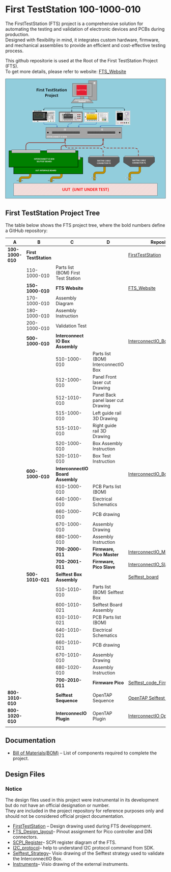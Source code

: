 # First TestStation  100-1000-010

The FirstTestStation (FTS) project is a comprehensive solution for automating the testing and validation of electronic devices and PCBs during production.<br>
Designed with flexibility in mind, it integrates custom hardware, firmware, and mechanical assemblies to provide an efficient and cost-effective testing process.<br>

This github repositorie is used at the Root of the First TestStation Project (FTS). <br>
To get more details, please refer to website: [FTS_Website](https://FirstTestStation.github.io/FTS_Website/) <br>

 ![FTS](DOC/image/FirstTestStation.png)

## First TestStation Project Tree

The table below shows the FTS project tree, where the bold numbers define a GitHub repository:

| A| B | C | D| Repositorie |
|-----------------|------------------------|------------------------------------------|-----------------|----
| **100-1000-010**| **First TestStation**                    |                                           ||[FirstTestStation](https://github.com/FirstTestStation/First_TestStation)                              
|                 | 110-1000-010                            | Parts list (BOM) First Test Station       |      
|                 |**150-1000-010**                         | **FTS Website**                           ||[FTS_Website](https://github.com/FirstTestStation/FTS_Website) 
|                 | 170-1000-010                            | Assembly Diagram                          |       
|                 | 180-1000-010                            | Assembly Instruction                      | 
|                 | 200-1000-010                            | Validation Test                           |
|| **500-1000-010**| **Interconnect IO Box Assembly**        |                                          |[InterconnectIO_Box](https://github.com/FirstTestStation/InterconnectIO_Box)
||                 | 510-1000-010                            | Parts list (BOM) InterconnectIO Box      |
||                 | 512-1000-010                            | Panel Front laser cut Drawing            |
||                 | 512-1010-010                            | Panel Back panel laser cut Drawing       |
||                 | 515-1000-010                            | Left guide rail 3D Drawing               |
||                 | 515-1010-010                            | Right guide rail 3D Drawing              |
||                 | 520-1000-010                            | Box Assembly Instruction                 |
||                 | 520-1010-010                            | Box Test Instruction                     |
|| **600-1000-010**| **InterconnectIO Board Assembly**       |                                          |[InterconnectIO_Board](https://github.com/FirstTestStation/InterconnectIO_Board)
||                 | 610-1000-010                            | PCB Parts list (BOM)                     |
||                 | 640-1000-010                            | Electrical Schematics                    |
||                 | 660-1000-010                            | PCB drawing                              |
||                 | 670-1000-010                            | Assembly Drawing                         |
||                 | 680-1000-010                            | Assembly Instruction                     |
||                 | **700-2000-011**                        | **Firmware, Pico Master**                |[InterconnectIO_Master_Firmware](https://github.com/FirstTestStation/InterconnectIO_Master_Firmware)
||                 | **700-2001-011**                        | **Firmware, Pico Slave**                 |[InterconnectIO_Slave_Firmware](https://github.com/FirstTestStation/InterconnectIO_Slave_Firmware)
|| **500-1010-021**| **Selftest Box Assembly**               |                                          |[Selftest_board](https://github.com/FirstTestStation/Selftest_Board)
||                 | 510-1010-010                            | Parts list (BOM) Selftest Box            |
||                 | 600-1010-021                            | Selftest Board Assembly                  |
||                 | 610-1010-021                            | PCB Parts list (BOM)                     |
||                 | 640-1010-021                            | Electrical Schematics                    |
||                 | 660-1010-021                            | PCB drawing                              |
||                 | 670-1010-010                            | Assembly Drawing                         |
||                 | 680-1020-010                            | Assembly Instruction                     |
||                 | **700-2010-011**                        | **Firmware Pico**                        |[Selftest_code_Firmware](https://github.com/FirstTestStation/Selftest_code_firmware)
| **800-1010-010** | |**Selftest Sequence**                  | OpenTAP Sequence                         |[OpenTAP Selftest Sequence](https://github.com/FirstTestStation/FTS_OpenTAP_Selftest_Sequence)
| **800-1020-010** | |**InterconnecIO Plugin**               | OpenTAP Plugin                           |[InterconnectIO OpenTAP Plugin](https://github.com/FirstTestStation/FTS_InterconnectIOBox_OpenTAP_Plugin)
| | | |


## Documentation
- [Bill of Materials(BOM)](pdf/BOM_First_TestStationx_110-1000.pdf) – List of components required to complete the project.

## Design Files 

### Notice

The design files used in this project were instrumental in its development but do not have an official designation or number. <br>
They are included in the project repository for reference purposes only and should not be considered official project documentation.

- [FirstTestStation](DOC/FirstTestStation.vsdx) – Design drawing used during FTS developpment.
- [FTS_Design_layout](DOC/FTS_Design_layout.ods)– Pinout assignment for Pico controller and DIN connectors.
- [SCPI_Register](DOC/SCPI_Register.vsdx)– SCPI register diagram of the FTS.
- [I2C_protocol](DOC/I2C_protocol.ods)– help to understand I2C protocol command from SDK.
- [Selftest_Strategy](DOC/Selftest_Strategy.vsdx)– Visio drawing of the Selftest strategy used to validate the InterconnectIO Box.
- [Instruments](DOC/Instruments.vsdx)– Visio drawing of the external instruments.




